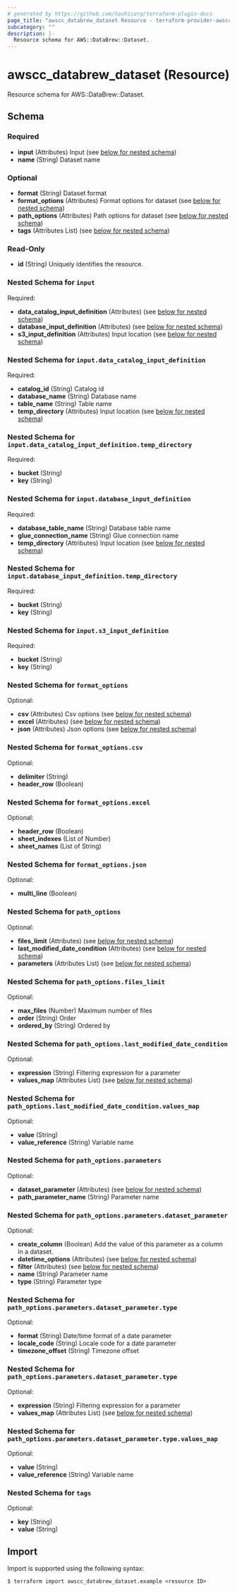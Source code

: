 ```yaml
---
# generated by https://github.com/hashicorp/terraform-plugin-docs
page_title: "awscc_databrew_dataset Resource - terraform-provider-awscc"
subcategory: ""
description: |-
  Resource schema for AWS::DataBrew::Dataset.
---
```


# awscc_databrew_dataset (Resource)

Resource schema for AWS::DataBrew::Dataset.



<!-- schema generated by tfplugindocs -->
## Schema

### Required

- **input** (Attributes) Input (see [below for nested schema](#nestedatt--input))
- **name** (String) Dataset name

### Optional

- **format** (String) Dataset format
- **format_options** (Attributes) Format options for dataset (see [below for nested schema](#nestedatt--format_options))
- **path_options** (Attributes) Path options for dataset (see [below for nested schema](#nestedatt--path_options))
- **tags** (Attributes List) (see [below for nested schema](#nestedatt--tags))

### Read-Only

- **id** (String) Uniquely identifies the resource.

<a id="nestedatt--input"></a>
### Nested Schema for `input`

Required:

- **data_catalog_input_definition** (Attributes) (see [below for nested schema](#nestedatt--input--data_catalog_input_definition))
- **database_input_definition** (Attributes) (see [below for nested schema](#nestedatt--input--database_input_definition))
- **s3_input_definition** (Attributes) Input location (see [below for nested schema](#nestedatt--input--s3_input_definition))

<a id="nestedatt--input--data_catalog_input_definition"></a>
### Nested Schema for `input.data_catalog_input_definition`

Required:

- **catalog_id** (String) Catalog id
- **database_name** (String) Database name
- **table_name** (String) Table name
- **temp_directory** (Attributes) Input location (see [below for nested schema](#nestedatt--input--data_catalog_input_definition--temp_directory))

<a id="nestedatt--input--data_catalog_input_definition--temp_directory"></a>
### Nested Schema for `input.data_catalog_input_definition.temp_directory`

Required:

- **bucket** (String)
- **key** (String)



<a id="nestedatt--input--database_input_definition"></a>
### Nested Schema for `input.database_input_definition`

Required:

- **database_table_name** (String) Database table name
- **glue_connection_name** (String) Glue connection name
- **temp_directory** (Attributes) Input location (see [below for nested schema](#nestedatt--input--database_input_definition--temp_directory))

<a id="nestedatt--input--database_input_definition--temp_directory"></a>
### Nested Schema for `input.database_input_definition.temp_directory`

Required:

- **bucket** (String)
- **key** (String)



<a id="nestedatt--input--s3_input_definition"></a>
### Nested Schema for `input.s3_input_definition`

Required:

- **bucket** (String)
- **key** (String)



<a id="nestedatt--format_options"></a>
### Nested Schema for `format_options`

Optional:

- **csv** (Attributes) Csv options (see [below for nested schema](#nestedatt--format_options--csv))
- **excel** (Attributes) (see [below for nested schema](#nestedatt--format_options--excel))
- **json** (Attributes) Json options (see [below for nested schema](#nestedatt--format_options--json))

<a id="nestedatt--format_options--csv"></a>
### Nested Schema for `format_options.csv`

Optional:

- **delimiter** (String)
- **header_row** (Boolean)


<a id="nestedatt--format_options--excel"></a>
### Nested Schema for `format_options.excel`

Optional:

- **header_row** (Boolean)
- **sheet_indexes** (List of Number)
- **sheet_names** (List of String)


<a id="nestedatt--format_options--json"></a>
### Nested Schema for `format_options.json`

Optional:

- **multi_line** (Boolean)



<a id="nestedatt--path_options"></a>
### Nested Schema for `path_options`

Optional:

- **files_limit** (Attributes) (see [below for nested schema](#nestedatt--path_options--files_limit))
- **last_modified_date_condition** (Attributes) (see [below for nested schema](#nestedatt--path_options--last_modified_date_condition))
- **parameters** (Attributes List) (see [below for nested schema](#nestedatt--path_options--parameters))

<a id="nestedatt--path_options--files_limit"></a>
### Nested Schema for `path_options.files_limit`

Optional:

- **max_files** (Number) Maximum number of files
- **order** (String) Order
- **ordered_by** (String) Ordered by


<a id="nestedatt--path_options--last_modified_date_condition"></a>
### Nested Schema for `path_options.last_modified_date_condition`

Optional:

- **expression** (String) Filtering expression for a parameter
- **values_map** (Attributes List) (see [below for nested schema](#nestedatt--path_options--last_modified_date_condition--values_map))

<a id="nestedatt--path_options--last_modified_date_condition--values_map"></a>
### Nested Schema for `path_options.last_modified_date_condition.values_map`

Optional:

- **value** (String)
- **value_reference** (String) Variable name



<a id="nestedatt--path_options--parameters"></a>
### Nested Schema for `path_options.parameters`

Optional:

- **dataset_parameter** (Attributes) (see [below for nested schema](#nestedatt--path_options--parameters--dataset_parameter))
- **path_parameter_name** (String) Parameter name

<a id="nestedatt--path_options--parameters--dataset_parameter"></a>
### Nested Schema for `path_options.parameters.dataset_parameter`

Optional:

- **create_column** (Boolean) Add the value of this parameter as a column in a dataset.
- **datetime_options** (Attributes) (see [below for nested schema](#nestedatt--path_options--parameters--dataset_parameter--datetime_options))
- **filter** (Attributes) (see [below for nested schema](#nestedatt--path_options--parameters--dataset_parameter--filter))
- **name** (String) Parameter name
- **type** (String) Parameter type

<a id="nestedatt--path_options--parameters--dataset_parameter--datetime_options"></a>
### Nested Schema for `path_options.parameters.dataset_parameter.type`

Optional:

- **format** (String) Date/time format of a date parameter
- **locale_code** (String) Locale code for a date parameter
- **timezone_offset** (String) Timezone offset


<a id="nestedatt--path_options--parameters--dataset_parameter--filter"></a>
### Nested Schema for `path_options.parameters.dataset_parameter.type`

Optional:

- **expression** (String) Filtering expression for a parameter
- **values_map** (Attributes List) (see [below for nested schema](#nestedatt--path_options--parameters--dataset_parameter--type--values_map))

<a id="nestedatt--path_options--parameters--dataset_parameter--type--values_map"></a>
### Nested Schema for `path_options.parameters.dataset_parameter.type.values_map`

Optional:

- **value** (String)
- **value_reference** (String) Variable name






<a id="nestedatt--tags"></a>
### Nested Schema for `tags`

Optional:

- **key** (String)
- **value** (String)

## Import

Import is supported using the following syntax:

```shell
$ terraform import awscc_databrew_dataset.example <resource ID>
```
